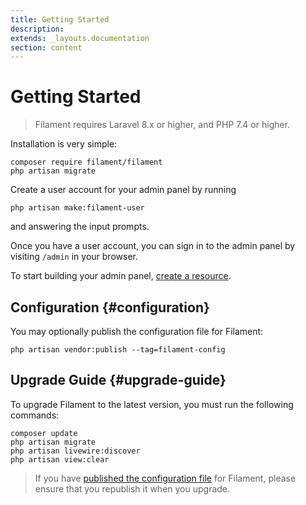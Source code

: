 ```yaml
---
title: Getting Started
description:
extends: _layouts.documentation
section: content
---
```


# Getting Started

> Filament requires Laravel 8.x or higher, and PHP 7.4 or higher.

Installation is very simple:
```
composer require filament/filament
php artisan migrate
```

Create a user account for your admin panel by running
```
php artisan make:filament-user
```
and answering the input prompts.

Once you have a user account, you can sign in to the admin panel by visiting `/admin` in your browser.

To start building your admin panel, [create a resource](/docs/resources).

## Configuration {#configuration}

You may optionally publish the configuration file for Filament:
```
php artisan vendor:publish --tag=filament-config
```

## Upgrade Guide {#upgrade-guide}

To upgrade Filament to the latest version, you must run the following commands:
```
composer update
php artisan migrate
php artisan livewire:discover
php artisan view:clear
```

> If you have [published the configuration file](#configuration) for Filament, please ensure that you republish it when you upgrade.